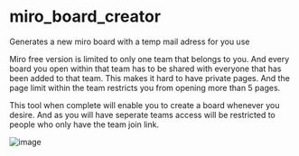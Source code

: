 # miro_board_creator
Generates a new miro board with a temp mail adress for you use

Miro free version is limited to only one team that belongs to you. And every board you open within that team has to be shared with everyone that has been added to that team. This makes it hard to have private pages. And the page limit within the team restricts you from opening more than 5 pages.

This tool when complete will enable you to create a board whenever you desire. And as you will have seperate teams access will be restricted to people who only have the team join link.

![image](https://user-images.githubusercontent.com/34896403/150540137-e2e6c849-5294-4168-bb27-37eaa4cddf2e.png)
